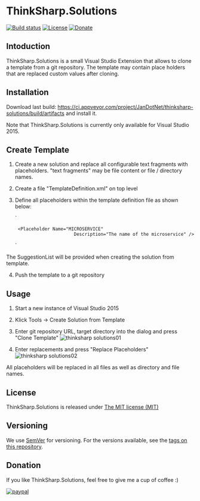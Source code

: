 # ThinkSharp.Solutions

[![Build status](https://ci.appveyor.com/api/projects/status/l3aagqmbfmgxwv3t?svg=true)](https://ci.appveyor.com/project/JanDotNet/thinksharp-solutions)
[![License](https://img.shields.io/badge/license-MIT-blue.svg)](LICENSE.TXT)
[![Donate](https://img.shields.io/badge/Donate-PayPal-green.svg)](https://www.paypal.com/cgi-bin/webscr?cmd=_s-xclick&hosted_button_id=MSBFDUU5UUQZL)

## Intoduction

ThinkSharp.Solutions is a small Visual Studio Extension that allows to clone a template from a git repository. 
The template may contain place holders that are replaced custom values after cloning.

## Installation

Download last build: https://ci.appveyor.com/project/JanDotNet/thinksharp-solutions/build/artifacts and install it.

Note that ThinkSharp.Solutions is currently only available for Visual Studio 2015.

## Create Template

1) Create a new solution and replace all configurable text fragments with placeholders. "text fragments" may be file content or file / directory names.
2) Create a file "TemplateDefinition.xml" on top level
3) Define all placeholders within the template definition file as shown below:
    
    `<?xml version="1.0" encoding="utf-8" ?>
    <TemplateDefinition>
      <Placeholders>
        <Placeholder Name="MODULE"
                     Description="The module the micro service belongs to."
                     SuggestionList="Module01, Module02, Module03" />

        <Placeholder Name="MICROSERVICE" 
				             Description="The name of the microservice" />
				 
      </Placeholders>
    </TemplateDefinition>`

The SuggestionList will be provided when creating the solution from template.

4) Push the template to a git repository

## Usage

1) Start a new instance of Visual Studio 2015
2) Klick Tools -> Create Solution from Template
3) Enter git repository URL, target directory into the dialog and press "Clone Template"
![thinksharp solutions01](https://user-images.githubusercontent.com/21179870/36869524-623b622a-1d9c-11e8-880f-a1359052416c.png)

4) Enter replacements and press "Replace Placeholders"
![thinksharp solutions02](https://user-images.githubusercontent.com/21179870/36869541-720c7e00-1d9c-11e8-83a1-75d48670a0d9.png)

All placeholders will be replaced in all files as well as directory and file names.

## License

ThinkSharp.Solutions is released under [The MIT license (MIT)](LICENSE.TXT)


## Versioning

We use [SemVer](http://semver.org/) for versioning. For the versions available, see the [tags on this repository](https://github.com/JanDotNet/ThinkSharp.Solutions/tags). 

## Donation
If you like ThinkSharp.Solutions, feel free to give me a cup of coffee :) 

[![paypal](https://www.paypalobjects.com/en_US/i/btn/btn_donateCC_LG.gif)](https://www.paypal.com/cgi-bin/webscr?cmd=_s-xclick&hosted_button_id=MSBFDUU5UUQZL)
